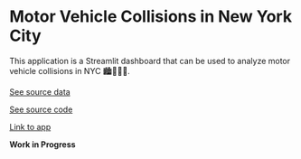 # Motor Vehicle Collisions in New York City

This application is a Streamlit dashboard that can be used to analyze motor vehicle collisions in NYC 🏙️🗽💥🚗. 

[See source data](https://data.cityofnewyork.us/Public-Safety/Motor-Vehicle-Collisions-Crashes/h9gi-nx95)

[See source code](https://github.com/inespancorbo/Web-Applications/blob/master/Motor-Vehicle-Collisions-NYC/webapp-MVA.py)

[Link to app]()

****Work in Progress****
